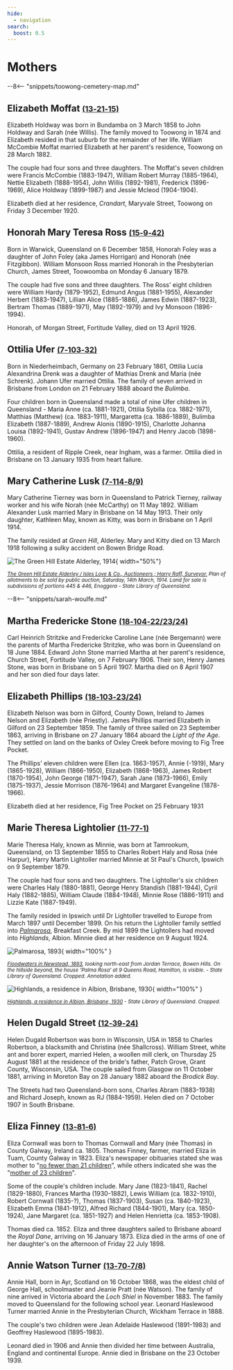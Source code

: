 ```yaml
---
hide:
  - navigation
search:
  boost: 0.5  
---
```


# Mothers 

--8<-- "snippets/toowong-cemetery-map.md"

<!--
???+ directions "Directions" 

    Starting point
    Walking directions to first headstone... is the grave of...
    
    ![](../assets/404.png){ width="15%" }
-->

## Elizabeth Moffat <small>[(13‑21‑15)](https://brisbane.discovereverafter.com/profile/31826161 "Go to Memorial Information" )</small>

Elizabeth Holdway was born in Bundamba on 3 March 1858 to John Holdway and Sarah (née Willis). The family moved to Toowong in 1874 and
Elizabeth resided in that suburb for the remainder of her life. William McCombie Moffat married Elizabeth at her parent's residence, Toowong on 28 March 1882. 

The couple had four sons and three daughters. The Moffat's seven children were Francis McCombie (1883-1947), William Robert Murray (1885-1964), Nettie Elizabeth (1888-1954), John Willis (1892-1981), Frederick (1896-1969), Alice Holdway (1899-1987) and Jessie Mcleod (1904-1904). 

Elizabeth died at her residence, *Crandart*, Maryvale Street, Toowong on Friday 3 December 1920.

<!--
??? directions "Directions" 

    Walking directions to next headstone... is the grave of...
    
    ![](../assets/404.png){ width="15%" }
-->

## Honorah Mary Teresa Ross <small>[(15‑9‑42)](https://brisbane.discovereverafter.com/profile/32014043 "Go to Memorial Information" )</small>

Born in Warwick, Queensland on 6 December 1858, Honorah Foley was a daughter of John Foley (aka James Horrigan) and Honorah (née Fitzgibbon). William Monsoon Ross married Honorah in the Presbyterian Church, James Street, Toowoomba on Monday 6 January 1879. 

The couple had five sons and three daughters. The Ross' eight children were William Hardy (1879-1952), Edmund Angus (1881-1955), Alexander Herbert (1883-1947), Lillian Alice (1885-1886), James Edwin (1887-1923), Bertram Thomas (1889-1971), May (1892-1979) and Ivy Monsoon (1896-1994). 

Honorah, of Morgan Street, Fortitude Valley, died on 13 April 1926.

## Ottilia Ufer <small>[(7‑103‑32)](https://brisbane.discovereverafter.com/profile/31737439 "Go to Memorial Information" )</small>

Born in Niederheimbach, Germany on 23 February 1861, Ottilia Lucia Alexandrina Drenk was a daughter of Mathias Drenk and Maria (née Schrenk). Johann Ufer married Ottilia. The family of seven arrived in Brisbane from London on 21 February 1888 aboard the *Bulimba*.

Four children born in Queensland made a total of nine Ufer children in Queensland - Maria Anne (ca. 1881-1921), Ottilia Sybilla (ca. 1882-1971), Matthias (Matthew) (ca. 1883-1911), Margaretta (ca. 1886-1889), Bulimba Elizabeth (1887-1889), Andrew Alonis (1890-1915), Charlotte Johanna Louisa (1892-1941), Gustav Andrew (1896-1947) and Henry Jacob (1898-1960). 

Ottilia, a resident of Ripple Creek, near Ingham, was a farmer. Ottilia died in Brisbane on 13 January 1935 from heart failure.

## Mary Catherine Lusk <small>[(7‑114‑8/9)](https://brisbane.discovereverafter.com/profile/31906658 "Go to Memorial Information" )</small>

Mary Catherine Tierney was born in Queensland to Patrick Tierney, railway worker and his wife Norah (née McCarthy) on 11 May 1892. William Alexander Lusk married Mary in Brisbane on 14 May 1913. Their only daughter, Kathleen May, known as Kitty, was born in Brisbane on 1 April 1914. 

The family resided at *Green Hill*, Alderley. Mary and Kitty died on 13 March 1918 following a sulky accident on Bowen Bridge Road.

![The Green Hill Estate Alderley, 1914](../assets/green-hill-estate.jpg){ width="50%"}

*<small>[The Green Hill Estate Alderley / Isles Love & Co., Auctioneers ; Harry Raff, Surveyor.](http://onesearch.slq.qld.gov.au/permalink/f/1upgmng/slq_alma21124184580002061) Plan of allotments to be sold by public auction, Saturday, 14th March, 1914. Land for sale is subdivisions of portions 445 & 446, Enoggera - State Library of Queensland.</small>*

--8<-- "snippets/sarah-woulfe.md"

## Martha Fredericke Stone <small>[(18‑104‑22/23/24)](https://brisbane.discovereverafter.com/profile/31967695 "Go to Memorial Information" )</small>

Carl Heinrich Stritzke and Fredericke Caroline Lane (née Bergemann) were the parents of Martha Fredericke Stritzke, who was born in Queensland on 18 June 1884. Edward John Stone married Martha at her parent's residence, Church Street, Fortitude Valley, on 7 February 1906. Their son, Henry James Stone, was born in Brisbane on 5 April 1907. Martha died on 8 April 1907 and her son died four days later.

## Elizabeth Phillips <small>[(18‑103‑23/24)](https://brisbane.discovereverafter.com/profile/31994681 "Go to Memorial Information" )</small>

Elizabeth Nelson was born in Gilford, County Down, Ireland to James Nelson and Elizabeth (née Priestly). James Phillips married Elizabeth in Gilford on 23 September 1859. The family of three sailed on 23 September 1863, arriving in Brisbane on 27 January 1864 aboard the *Light of the Age*. They settled on land on the banks of Oxley Creek before moving to Fig Tree Pocket. 

The Phillips' eleven children were Ellen (ca. 1863-1957), Annie (-1919), Mary (1865-1928), William (1866-1950), Elizabeth (1868-1963), James Robert (1870-1954), John George (1871-1947), Sarah Jane (1873-1966), Emily (1875-1937), Jessie Morrison (1876-1964) and Margaret Evangeline (1878-1966).

Elizabeth died at her residence, Fig Tree Pocket on 25 February 1931 

## Marie Theresa Lightolier <small>[(11‑77‑1)](https://brisbane.discovereverafter.com/profile/31807856 "Go to Memorial Information" )</small>

Marie Theresa Haly, known as Minnie, was born at Tamrookum, Queensland, on 13 September 1855 to Charles Robert Haly and Rosa (née Harpur), Harry Martin Lightoller married Minnie at St Paul's Church, Ipswich on 9 September 1879. 

The couple had four sons and two daughters. The Lightoller's six children were Charles Haly (1880-1881), George Henry Standish (1881-1944), Cyril Haly (1882-1885), William Claude (1884-1948), Minnie Rose (1886-1911) and Lizzie Kate (1887-1949). 

The family resided in Ipswich until Dr Lightoller travelled to Europe from March 1897 until December 1899. On his return the Lightoller family settled into *[Palmarosa](https://apps.des.qld.gov.au/heritage-register/detail/?id=600219)*, Breakfast Creek. By mid 1899 the Lightollers had moved into *Highlands*, Albion. Minnie died at her residence on 9 August 1924.

<!-- TODO seems to conflict with https://apps.des.qld.gov.au/heritage-register/detail/?id=600219 -->

![Palmarosa, 1893](../assets/palmarosa-1893.jpg){ width="100%" }

*<small>[Floodwaters in Newstead, 1893](http://onesearch.slq.qld.gov.au/permalink/f/1upgmng/slq_alma21218173890002061), looking north-east from Jordan Terrace, Bowen Hills. On the hillside beyond, the house 'Palma Rosa' at 9 Queens Road, Hamilton, is visible.  - State Library of Queensland. Cropped. Annotation added.</small>*

![Highlands, a residence in Albion, Brisbane, 1930](../assets/highlands-1930.jpg){ width="100%" }

*<small>[Highlands, a residence in Albion, Brisbane, 1930](http://onesearch.slq.qld.gov.au/permalink/f/1upgmng/slq_digitool50472)  - State Library of Queensland. Cropped.</small>*


## Helen Dugald Street <small>[(12‑39‑24)](https://brisbane.discovereverafter.com/profile/31791577 "Go to Memorial Information" )</small>

<!-- WRONG? DOUGALD -->

Helen Dugald Robertson was born in Wisconsin, USA in 1858 to Charles Robertson, a blacksmith and Christina (née Shallcross). William Street, white ant and borer expert, married Helen, a woollen mill clerk, on Thursday 25 August 1881 at the residence of the bride's father, Patch Grove, Grant County, Wisconsin, USA. The couple sailed from Glasgow on 11 October 1881, arriving in Moreton Bay on 28 January 1882 aboard the *Brodick Bay*. 

The Streets had two Queensland-born sons, Charles Abram (1883-1938) and Richard Joseph, known as RJ (1884-1959). Helen died on 7 October 1907 in South Brisbane.

## Eliza Finney <small>[(13‑81‑6)](https://brisbane.discovereverafter.com/profile/31778730 "Go to Memorial Information" )</small>

Eliza Cornwall was born to Thomas Cornwall and Mary (née Thomas) in County Galway, Ireland ca. 1805. Thomas Finney, farmer, married Eliza in Tuam, County Galway in 1823. Eliza's newspaper obituaries stated she was mother to "[no fewer than 21 children](https://trove.nla.gov.au/newspaper/article/176474296)", while others indicated she was the "[mother of 23 children](https://trove.nla.gov.au/newspaper/article/148031679?searchTerm=Eliza%20Finney)". 

Some of the couple's children include. Mary Jane (1823-1841), Rachel (1829-1880), Frances Martha (1930-1882), Lewis William (ca. 1832-1910), Robert Cornwall (1835-?), Thomas (1837-1903), Susan (ca. 1840-1923), Elizabeth Emma (1841-1912), Alfred Richard (1844-1901), Mary (ca. 1850-1924), Jane Margaret (ca. 1851-1927) and Helen Henrietta (ca. 1853-1908). 

Thomas died ca. 1852. Eliza and three daughters sailed to Brisbane aboard the *Royal Dane*, arriving on 16 January 1873. Eliza died in the arms of one of her daughter's on the afternoon of Friday 22 July 1898.

<!--

TODO Confirm this is Eliza 

![Mrs T. Finney](../assets/x.jpg)

*<small>[Mrs T. Finney](http://onesearch.slq.qld.gov.au/permalink/f/1upgmng/slq_alma21218142500002061  - State Library of Queensland.</small>*
-->

## Annie Watson Turner <small>[(13‑70‑7/8)](https://brisbane.discovereverafter.com/profile/31699631 "Go to Memorial Information" )</small>

Annie Hall, born in Ayr, Scotland on 16 October 1868, was the eldest child of George Hall, schoolmaster and Jeanie Pratt (née Watson). The family of nine arrived in Victoria aboard the *Loch Shiel* in November 1883. The family moved to Queensland for the following school year. Leonard Haslewood Turner married Annie in the Presbyterian Church, Wickham Terrace in 1888. 

The couple's two children were Jean Adelaide Haslewood (1891-1983) and Geoffrey Haslewood (1895-1983). 

Leonard died in 1906 and Annie then divided her time between Australia, England and continental Europe. Annie died in Brisbane on the 23 October 1939.

<!--
<div class="noprint" markdown="1">

## Brochure

**[Download this walk](../assets/guides/mothers.pdf)** - designed to be printed and folded in half to make an A5 brochure.

</div>
-->
